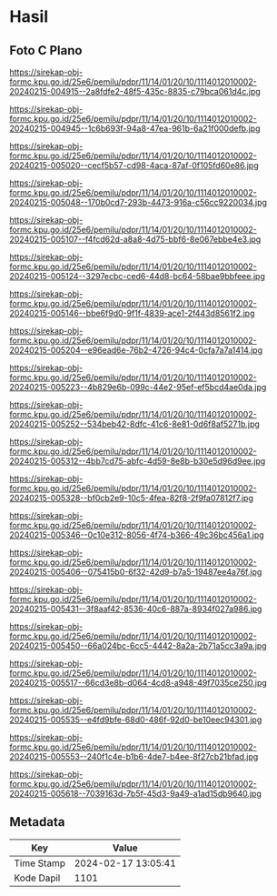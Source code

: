 # Hasil

## Foto C Plano

https://sirekap-obj-formc.kpu.go.id/25e6/pemilu/pdpr/11/14/01/20/10/1114012010002-20240215-004915--2a8fdfe2-48f5-435c-8835-c79bca061d4c.jpg

https://sirekap-obj-formc.kpu.go.id/25e6/pemilu/pdpr/11/14/01/20/10/1114012010002-20240215-004945--1c6b693f-94a8-47ea-961b-6a21f000defb.jpg

https://sirekap-obj-formc.kpu.go.id/25e6/pemilu/pdpr/11/14/01/20/10/1114012010002-20240215-005020--cecf5b57-cd98-4aca-87af-0f105fd60e86.jpg

https://sirekap-obj-formc.kpu.go.id/25e6/pemilu/pdpr/11/14/01/20/10/1114012010002-20240215-005048--170b0cd7-293b-4473-916a-c56cc9220034.jpg

https://sirekap-obj-formc.kpu.go.id/25e6/pemilu/pdpr/11/14/01/20/10/1114012010002-20240215-005107--f4fcd62d-a8a8-4d75-bbf6-8e067ebbe4e3.jpg

https://sirekap-obj-formc.kpu.go.id/25e6/pemilu/pdpr/11/14/01/20/10/1114012010002-20240215-005124--3297ecbc-ced6-44d8-bc64-58bae9bbfeee.jpg

https://sirekap-obj-formc.kpu.go.id/25e6/pemilu/pdpr/11/14/01/20/10/1114012010002-20240215-005146--bbe6f9d0-9f1f-4839-ace1-2f443d8561f2.jpg

https://sirekap-obj-formc.kpu.go.id/25e6/pemilu/pdpr/11/14/01/20/10/1114012010002-20240215-005204--e96ead6e-76b2-4726-94c4-0cfa7a7a1414.jpg

https://sirekap-obj-formc.kpu.go.id/25e6/pemilu/pdpr/11/14/01/20/10/1114012010002-20240215-005223--4b829e6b-099c-44e2-95ef-ef5bcd4ae0da.jpg

https://sirekap-obj-formc.kpu.go.id/25e6/pemilu/pdpr/11/14/01/20/10/1114012010002-20240215-005252--534beb42-8dfc-41c6-8e81-0d6f8af5271b.jpg

https://sirekap-obj-formc.kpu.go.id/25e6/pemilu/pdpr/11/14/01/20/10/1114012010002-20240215-005312--4bb7cd75-abfc-4d59-8e8b-b30e5d96d9ee.jpg

https://sirekap-obj-formc.kpu.go.id/25e6/pemilu/pdpr/11/14/01/20/10/1114012010002-20240215-005328--bf0cb2e9-10c5-4fea-82f8-2f9fa07812f7.jpg

https://sirekap-obj-formc.kpu.go.id/25e6/pemilu/pdpr/11/14/01/20/10/1114012010002-20240215-005346--0c10e312-8056-4f74-b366-49c36bc456a1.jpg

https://sirekap-obj-formc.kpu.go.id/25e6/pemilu/pdpr/11/14/01/20/10/1114012010002-20240215-005406--075415b0-6f32-42d9-b7a5-19487ee4a76f.jpg

https://sirekap-obj-formc.kpu.go.id/25e6/pemilu/pdpr/11/14/01/20/10/1114012010002-20240215-005431--3f8aaf42-8536-40c6-887a-8934f027a986.jpg

https://sirekap-obj-formc.kpu.go.id/25e6/pemilu/pdpr/11/14/01/20/10/1114012010002-20240215-005450--66a024bc-6cc5-4442-8a2a-2b71a5cc3a9a.jpg

https://sirekap-obj-formc.kpu.go.id/25e6/pemilu/pdpr/11/14/01/20/10/1114012010002-20240215-005517--66cd3e8b-d064-4cd8-a948-49f7035ce250.jpg

https://sirekap-obj-formc.kpu.go.id/25e6/pemilu/pdpr/11/14/01/20/10/1114012010002-20240215-005535--e4fd9bfe-68d0-486f-92d0-be10eec94301.jpg

https://sirekap-obj-formc.kpu.go.id/25e6/pemilu/pdpr/11/14/01/20/10/1114012010002-20240215-005553--240f1c4e-b1b6-4de7-b4ee-8f27cb21bfad.jpg

https://sirekap-obj-formc.kpu.go.id/25e6/pemilu/pdpr/11/14/01/20/10/1114012010002-20240215-005618--7039163d-7b5f-45d3-9a49-a1ad15db9640.jpg


## Metadata

| Key        | Value               |
| ---------- | ------------------- |
| Time Stamp | 2024-02-17 13:05:41 |
| Kode Dapil | 1101                |



